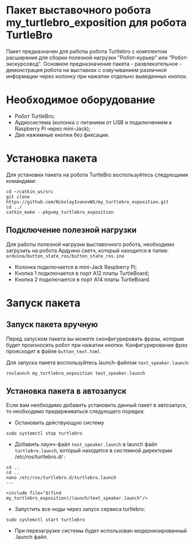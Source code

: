 # Пакет выставочного робота my_turtlebro_exposition для робота TurtleBro

Пакет предназначен для работы робота Turtlebro с комплектом расширения для сборки полезной нагрузки "Робот-курьер" или "Робот-экскурсовод". Основное предназначение пакета - развлекательное - демонстрация робота на выставках с озвучиванием различной информации через колонку при нажатии отдельно выведенных кнопок.

# Необходимое оборудование

- Робот TurtleBro;
- Аудиосистема (колонка с питанием от USB и подключением к Raspberry Pi через mini-Jack);
- Две нажимные кнопки без фиксации.

# Установка пакета

Для установки пакета на робота TurtleBro воспользуйтесь следующими командами:

```
cd ~/catkin_ws/src
git clone https://github.com/NikolayIvanovWS/my_turtlebro_exposition.git
cd ../
catkin_make --pkg=my_turtlebro_exposition
```
## Подключение полезной нагрузки

Для работы полезной нагрузки выставочного робота, необходимо загрузить на робота Ардуино скетч, который находится в папке: `arduino/button_state_ros/button_state_ros.ino`

- Колонка подключается в mini-Jack Raspberry Pi;
- Кнопка 1 подключается в порт A12 платы TurtleBoard;
- Кнопка 2 подключается в порт A14 платы TurtleBoard.

# Запуск пакета

## Запуск пакета вручную

Перед запуском пакета вы можете сконфигурировать фразы, которые будет произносить робот при нажатии кнопки. Конфигурирование фраз происходит в файле `button_text.toml`

Для запуска пакета воспользуйтесь launch-файлом `text_speaker.launch`:

```
roslaunch my_turtlebro_exposition text_speaker.launch
```
## Установка пакета в автозапуск

Если вам необходимо добавить установить данный пакет в автозапуск, то необходимо придерживаться следующего порядка:
- Остановить действующую систему
```
sudo systemctl stop turtlebro
```

- Добавить лаунч-файл `text_speaker.launch` в launch файл `turtlebro.launch`, который находится в системной директории /etc/ros/turtlebro.d/ :

```
cd ..
cd ..
nano /etc/ros/turtlebro.d/turtlebro.launch
---

<include file="$(find my_turtlebro_exposition)/launch/text_speaker.launch"/>
```
 
- Запустить все ноды через запуск сервиса turtlebro:

```
sudo systemctl start turtlebro
```

- При перезагрузке системы будет использован модернизированный .launch файл.
